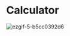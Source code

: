 # Calculator

![ezgif-5-b5cc0392d6](https://user-images.githubusercontent.com/115619988/204649127-8d83ad9e-fad1-4393-ac4c-559a7f648a8f.gif)
